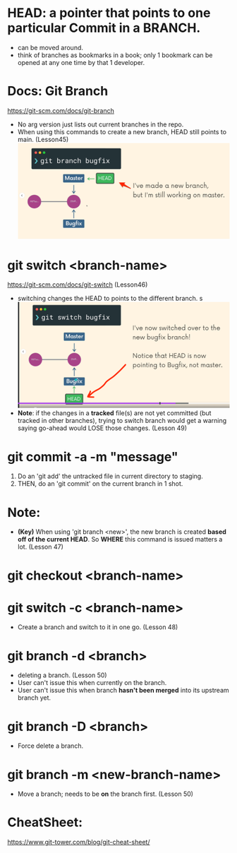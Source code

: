 # HEAD: a pointer that points to one particular Commit in a BRANCH.
  - can be moved around. 
  - think of branches as bookmarks in a book; only 1 bookmark can be opened at any one time by that 1 developer.

# Docs: Git Branch
https://git-scm.com/docs/git-branch
  - No arg version just lists out current branches in the repo.
  - When using this commands to create a new branch, HEAD still points to main.  (Lesson45)
![alt text](images/git_branch.png)

# git switch \<branch-name\>
https://git-scm.com/docs/git-switch  (Lesson46)
  - switching changes the HEAD to points to the different branch.
s![alt text](images/git_switch.png)
  - **Note**: if the changes in a **tracked** file(s) are not yet committed (but tracked in other branches), trying to switch branch would get a warning saying go-ahead would LOSE those changes. (Lesson 49)

# git commit -a -m "message"
  1. Do an 'git add' the untracked file in current directory to staging.
  2. THEN, do an 'git commit' on the current branch in 1 shot.

# Note:
  - **(Key)** When using 'git branch \<new\>', the new branch is created **based off of the current HEAD**.  So **WHERE** this command is issued matters a lot. (Lesson 47)

# git checkout \<branch-name\>
# git switch -c \<branch-name\>
  - Create a branch and switch to it in one go.  (Lesson 48)

# git branch -d \<branch\>
  - deleting a branch.  (Lesson 50)
  - User can't issue this when currently on the branch.
  - User can't issue this when branch **hasn't been merged** into its upstream branch yet.
# git branch -D \<branch\>
  - Force delete a branch.

# git branch -m \<new-branch-name\>
  - Move a branch; needs to be **on** the branch first.  (Lesson 50)

# CheatSheet: 
https://www.git-tower.com/blog/git-cheat-sheet/